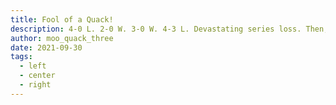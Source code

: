 ```yaml
---
title: Fool of a Quack!
description: 4-0 L. 2-0 W. 3-0 W. 4-3 L. Devastating series loss. Then, in two series that don't count and will never be recorded, moo_quack_three gave into pressure and kept Blunder_Bus_ alive. Never again.
author: moo_quack_three
date: 2021-09-30
tags:
  - left
  - center
  - right
---
```

